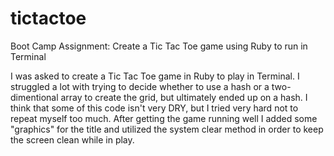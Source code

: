 tictactoe
=========

Boot Camp Assignment: Create a Tic Tac Toe game using Ruby to run in Terminal

I was asked to create a Tic Tac Toe game in Ruby to play in Terminal. I struggled a lot with trying to decide
whether to use a hash or a two-dimentional array to create the grid, but ultimately ended up on a hash. 
I think that some of this code isn't very DRY, but I tried very hard not to repeat myself too much. 
After getting the game running well I added some "graphics" for the title and utilized the system clear
method in order to keep the screen clean while in play. 
